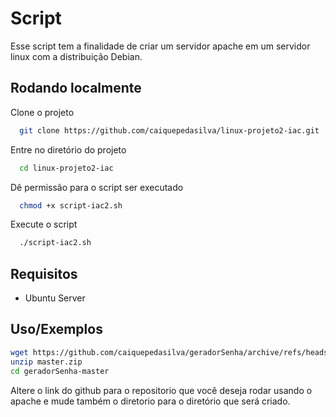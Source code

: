 
# Script

Esse script tem a finalidade de criar um servidor apache em um servidor linux com a distribuição Debian.


## Rodando localmente

Clone o projeto

```bash
  git clone https://github.com/caiquepedasilva/linux-projeto2-iac.git
```

Entre no diretório do projeto

```bash
  cd linux-projeto2-iac
```

Dê permissão para o script ser executado

```bash
  chmod +x script-iac2.sh
```

Execute o script

```bash
  ./script-iac2.sh
```


## Requisitos

- Ubuntu Server



## Uso/Exemplos

```bash
wget https://github.com/caiquepedasilva/geradorSenha/archive/refs/heads/master.zip
unzip master.zip
cd geradorSenha-master
```

Altere o link do github para o repositorio que você deseja rodar usando o apache e mude também o diretorio para o diretório que será criado. 

